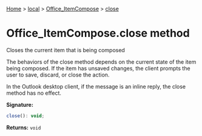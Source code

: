[Home](./index) &gt; [local](local.md) &gt; [Office\_ItemCompose](local.office_itemcompose.md) &gt; [close](local.office_itemcompose.close.md)

# Office\_ItemCompose.close method

Closes the current item that is being composed 

 The behaviors of the close method depends on the current state of the item being composed. If the item has unsaved changes, the client prompts the user to save, discard, or close the action. 

 In the Outlook desktop client, if the message is an inline reply, the close method has no effect.

**Signature:**
```javascript
close(): void;
```
**Returns:** `void`

